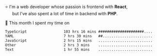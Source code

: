 ⭐ I'm a web developer whose passion is frontend with <b>React</b>,<br/>
&nbsp; &nbsp; &nbsp; but I've also spent a lot of time in backend with <b>PHP</b>.

📅 This month I spent my time on

<!--START_SECTION:waka-->

```txt
TypeScript                 103 hrs 16 mins #####################....   85.72 %
YAML                       7 hrs 30 mins   ##.......................   06.24 %
JavaScript                 2 hrs 15 mins   .........................   01.88 %
Other                      2 hrs 3 mins    .........................   01.70 %
Text                       1 hr 55 mins    .........................   01.60 %
```

<!--END_SECTION:waka-->
